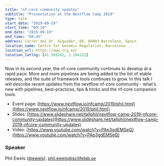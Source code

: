 ```yaml
---
title: "nf-core community updates"
subtitle: "Presentation at the Nextflow Camp 2019"
type: talk
start_date: "2019-09-19"
start_time: "09:10"
end_date: "2019-09-19"
end_time: "09:45"
address: Carrer del Dr. Aiguader, 88, 08003 Barcelona, Spain
location_name: Centre for Genomic Regulation, Barcelona
location_url: https://www.crg.eu/
location_latlng: [41.385242, 2.194323]
---
```


Now in its second year, the nf-core community continues to develop at a rapid pace.
More and more pipelines are being added to the list of stable releases, and the suite of framework tools continues to grow.
In this talk I will describe recent updates from the nextflow nf-core community - what's new with pipelines, best-practices, tips & tricks and the nf-core companion tools.

* Event page: [https://www.nextflow.io/nfcamp/2019/phil.html](https://www.nextflow.io/nfcamp/2019/phil.html)
* Slides: [https://www.slideshare.net/tallphil/nextflow-camp-2019-nfcore-community-updates](https://www.slideshare.net/tallphil/nextflow-camp-2019-nfcore-community-updates)
* Video: [https://www.youtube.com/watch?v=PAp3gdEMSeQ](https://www.youtube.com/watch?v=PAp3gdEMSeQ)

### Speaker

Phil Ewels ([@ewels](https://github.com/ewels)), [phil.ewels@scilifelab.se](mailto:phil.ewels@scilifelab.se)
